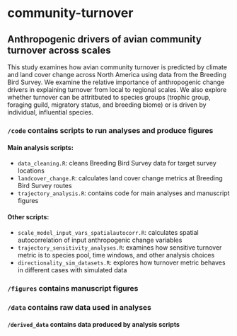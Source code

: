 # community-turnover

## Anthropogenic drivers of avian community turnover across scales

This study examines how avian community turnover is predicted by climate and land cover change across North America using data from the Breeding Bird Survey. We examine the relative importance of anthropogenic change drivers in explaining turnover from local to regional scales. We also explore whether turnover can be attritbuted to species groups (trophic group, foraging guild, migratory status, and breeding biome) or is driven by individual, influential species.

### `/code` contains scripts to run analyses and produce figures

#### Main analysis scripts:
- `data_cleaning.R`: cleans Breeding Bird Survey data for target survey locations
- `landcover_change.R`: calculates land cover change metrics at Breeding Bird Survey routes
- `trajectory_analysis.R`: contains code for main analyses and manuscript figures

#### Other scripts:
- `scale_model_input_vars_spatialautocorr.R`: calculates spatial autocorrelation of input anthropogenic change variables
- `trajectory_sensitivity_analyses.R`: examines how sensitive turnover metric is to species pool, time windows, and other analysis choices
- `directionality_sim_datasets.R`: explores how turnover metric behaves in different cases with simulated data

### `/figures` contains manuscript figures

### `/data` contains raw data used in analyses

#### `/derived_data` contains data produced by analysis scripts
